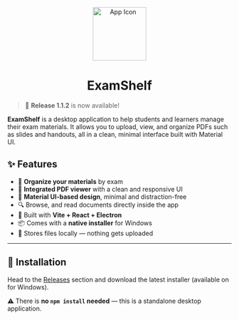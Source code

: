 <p align="center">
  <img src="https://github.com/user-attachments/assets/13ec4f90-63f7-4de0-af76-355649fadc9c" alt="App Icon" width="120" />
</p>
<h1 align="center">ExamShelf</h1>

>🎉 **Release 1.1.2** is now available! 

**ExamShelf** is a desktop application to help students and learners manage their exam materials. It allows you to upload, view, and organize PDFs such as slides and handouts, all in a clean, minimal interface built with Material UI.

## ✨ Features

- 📁 **Organize your materials** by exam
- 📄 **Integrated PDF viewer** with a clean and responsive UI
- 🌙 **Material UI-based design**, minimal and distraction-free
- 🔍 Browse, and read documents directly inside the app
- 🧩 Built with **Vite + React + Electron**
- 📦 Comes with a **native installer** for Windows
- 🧷 Stores files locally — nothing gets uploaded

---

## 🚀 Installation

Head to the [Releases](https://github.com/nothowstorygoes/ExamShelf/releases) section and download the latest installer (available on for Windows).

⚠️ There is **no `npm install` needed** — this is a standalone desktop application.

